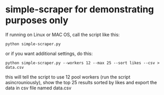 # simple-scraper for demonstrating purposes only

If running on Linux or MAC OS, call the script like this:

`python simple-scraper.py`

or if you want additional settings, do this:

`python simple-scraper.py --workers 12 --max 25 --sort likes --csv > data.csv`

this will tell the script to use 12 pool workers (run the script asincrouniously), show the top 25 results sorted by likes and export the data in csv file named data.csv
